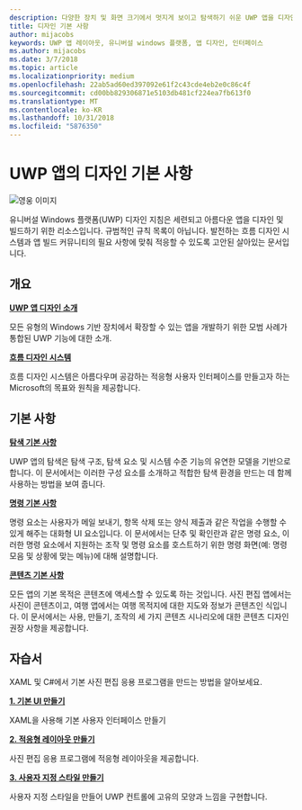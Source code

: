 ```yaml
---
description: 다양한 장치 및 화면 크기에서 멋지게 보이고 탐색하기 쉬운 UWP 앱을 디자인하고 코딩하는 방법을 알아봅니다.
title: 디자인 기본 사항
author: mijacobs
keywords: UWP 앱 레이아웃, 유니버설 windows 플랫폼, 앱 디자인, 인터페이스
ms.author: mijacobs
ms.date: 3/7/2018
ms.topic: article
ms.localizationpriority: medium
ms.openlocfilehash: 22ab5ad60ed397092e61f2c43cde4eb2e0c86c4f
ms.sourcegitcommit: cd00bb829306871e5103db481cf224ea7fb613f0
ms.translationtype: MT
ms.contentlocale: ko-KR
ms.lasthandoff: 10/31/2018
ms.locfileid: "5876350"
---
```

# <a name="design-basics-for-uwp-apps"></a>UWP 앱의 디자인 기본 사항

![영웅 이미지](images/header-design-basics.svg)

유니버설 Windows 플랫폼(UWP) 디자인 지침은 세련되고 아름다운 앱을 디자인 및 빌드하기 위한 리소스입니다. 규범적인 규칙 목록이 아닙니다. 발전하는 흐름 디자인 시스템과 앱 빌드 커뮤니티의 필요 사항에 맞춰 적응할 수 있도록 고안된 살아있는 문서입니다. 

## <a name="overview"></a>개요

[**UWP 앱 디자인 소개**](design-and-ui-intro.md)

모든 유형의 Windows 기반 장치에서 확장할 수 있는 앱을 개발하기 위한 모범 사례가 통합된 UWP 기능에 대한 소개.

[**흐름 디자인 시스템**](../fluent-design-system/index.md)

흐름 디자인 시스템은 아름다우며 공감하는 적응형 사용자 인터페이스를 만들고자 하는 Microsoft의 목표와 원칙을 제공합니다.

## <a name="basics"></a>기본 사항

[**탐색 기본 사항**](navigation-basics.md)

UWP 앱의 탐색은 탐색 구조, 탐색 요소 및 시스템 수준 기능의 유연한 모델을 기반으로 합니다. 이 문서에서는 이러한 구성 요소를 소개하고 적합한 탐색 환경을 만드는 데 함께 사용하는 방법을 보여 줍니다.

[**명령 기본 사항**](commanding-basics.md)

명령 요소는 사용자가 메일 보내기, 항목 삭제 또는 양식 제출과 같은 작업을 수행할 수 있게 해주는 대화형 UI 요소입니다. 이 문서에서는 단추 및 확인란과 같은 명령 요소, 이러한 명령 요소에서 지원하는 조작 및 명령 요소를 호스트하기 위한 명령 화면(예: 명령 모음 및 상황에 맞는 메뉴)에 대해 설명합니다.

[**콘텐츠 기본 사항**](content-basics.md)

모든 앱의 기본 목적은 콘텐츠에 액세스할 수 있도록 하는 것입니다. 사진 편집 앱에서는 사진이 콘텐츠이고, 여행 앱에서는 여행 목적지에 대한 지도와 정보가 콘텐츠인 식입니다. 이 문서에서는 사용, 만들기, 조작의 세 가지 콘텐츠 시나리오에 대한 콘텐츠 디자인 권장 사항을 제공합니다.

## <a name="tutorials"></a>자습서

XAML 및 C#에서 기본 사진 편집 응용 프로그램을 만드는 방법을 알아보세요.
<!-- <img src="images/landing-page/photolab-50.png" style="{height: 339px}" alt=" " /> -->

[**1. 기본 UI 만들기**](xaml-basics-ui.md)

XAML을 사용해 기본 사용자 인터페이스 만들기

[**2. 적응형 레이아웃 만들기**](xaml-basics-adaptive-layout.md)

사진 편집 응용 프로그램에 적응형 레이아웃을 제공합니다.

[**3. 사용자 지정 스타일 만들기**](xaml-basics-style.md)

사용자 지정 스타일을 만들어 UWP 컨트롤에 고유의 모양과 느낌을 구현합니다.